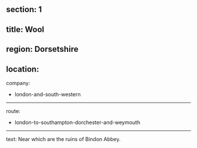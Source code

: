 ﻿section: 1
----
title: Wool
----
region: Dorsetshire
----
location: 
----
company:
- london-and-south-western
----
route:
- london-to-southampton-dorchester-and-weymouth
----
text: Near which are the ruins of Bindon Abbey.
